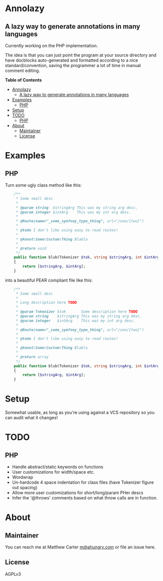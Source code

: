 # Annolazy

## A lazy way to generate annotations in many languages

Currently working on the PHP implementation.

The idea is that you can just point the program at your source
directory and have docblocks auto-generated and formatted according to
a nice standard/convention, saving the programmer a lot of time in
manual comment editing.

<!-- markdown-toc start - Don't edit this section. Run M-x markdown-toc-refresh-toc -->
**Table of Contents**

- [Annolazy](#annolazy)
    - [A lazy way to generate annotations in many languages](#a-lazy-way-to-generate-annotations-in-many-languages)
- [Examples](#examples)
    - [PHP](#php)
- [Setup](#setup)
- [TODO](#todo)
    - [PHP](#php)
- [About](#about)
    - [Maintainer](#maintainer)
    - [License](#license)

<!-- markdown-toc end -->

# Examples
## PHP
Turn some ugly class method like this:
```php
    /**
     * Some small desc
     *
     * @param string  $stringArg This was my string arg desc.
     * @param integer $intArg    This was my int arg desc.
     *
     * @Route(name="_some_symfony_type_thing", url="/one/{two}")
     *
     * @todo I don't like using easy to read routes!
     *
     * @Annot\Some\Custom\Thing Blabla
     *
     * @return void
     */
    public function blub(Tokenizer $tok, string $stringArg, int $intArg): array
    {
        return [$stringArg, $intArg];
    }

```

into a beautiful PEAR compliant file like this:

```php
    /**
     * Some small desc
     *
     * Long description here TODO
     *
     * @param Tokenizer $tok       Some description here TODO
     * @param string    $stringArg This was my string arg desc.
     * @param integer   $intArg    This was my int arg desc.
     *
     * @Route(name="_some_symfony_type_thing", url="/one/{two}")
     *
     * @todo I don't like using easy to read routes!
     *
     * @Annot\Some\Custom\Thing Blabla
     *
     * @return array
     */
    public function blub(Tokenizer $tok, string $stringArg, int $intArg): array
    {
        return [$stringArg, $intArg];
    }

```

# Setup

Somewhat usable, as long as you're using against a VCS repository so
you can audit what it changes!

# TODO
## PHP
- Handle abstract/static keywords on functions
- User customizations for width/space etc.
- Wordwrap
- Un-hardcode 4 space indentation for class files (have Tokenizer
  figure out spacing)
- Allow more user customizations for short/long/param PHer descs
- Infer the '@throws' comments based on what throw calls are in function.

# About
## Maintainer
You can reach me at Matthew Carter <m@ahungry.com> or file an issue here.

## License
AGPLv3

